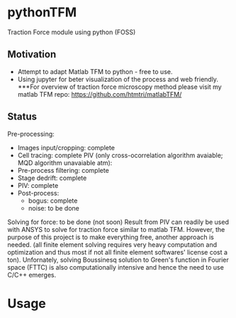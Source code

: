 # pythonTFM
Traction Force module using python (FOSS)

## Motivation
 - Attempt to adapt Matlab TFM to python - free to use.
 - Using jupyter for beter visualization of the process and web friendly.
***For overview of traction force microscopy method please visit my matlab TFM repo: https://github.com/htmtri/matlabTFM/

## Status
Pre-processing: 
 - Images input/cropping: complete
 - Cell tracing: complete
PIV (only cross-ocorrelation algorithm avaiable; MQD algorithm unavaiable atm):
 - Pre-process filtering: complete 
 - Stage dedrift: complete
 - PIV: complete
 - Post-process: 
    - bogus: complete
    - noise: to be done
    
Solving for force: to be done (not soon)
Result from PIV can readily be used with ANSYS to solve for traction force similar to matlab TFM. However, the purpose of this project is to make everything free, another approach is needed. (all finite element solving requires very heavy computation and optimization and thus most if not all finite element softwares' license cost a ton). Unfornately, solving Boussinesq solution to Green's function in Fourier space (FTTC) is also computationally intensive and hence the need to use C/C++ emerges. 

# Usage
